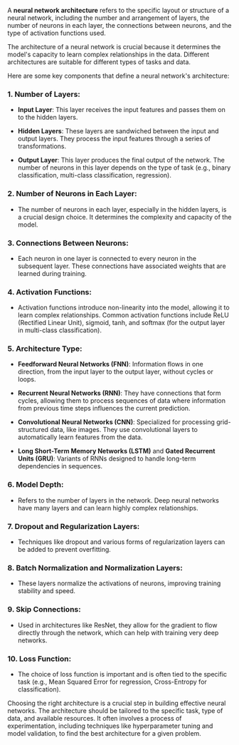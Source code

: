 A **neural network architecture** refers to the specific layout or structure of a neural network, including the number and arrangement of layers, the number of neurons in each layer, the connections between neurons, and the type of activation functions used.

The architecture of a neural network is crucial because it determines the model's capacity to learn complex relationships in the data. Different architectures are suitable for different types of tasks and data.

Here are some key components that define a neural network's architecture:

### 1. **Number of Layers**:

- **Input Layer**: This layer receives the input features and passes them on to the hidden layers.

- **Hidden Layers**: These layers are sandwiched between the input and output layers. They process the input features through a series of transformations.

- **Output Layer**: This layer produces the final output of the network. The number of neurons in this layer depends on the type of task (e.g., binary classification, multi-class classification, regression).

### 2. **Number of Neurons in Each Layer**:

- The number of neurons in each layer, especially in the hidden layers, is a crucial design choice. It determines the complexity and capacity of the model.

### 3. **Connections Between Neurons**:

- Each neuron in one layer is connected to every neuron in the subsequent layer. These connections have associated weights that are learned during training.

### 4. **Activation Functions**:

- Activation functions introduce non-linearity into the model, allowing it to learn complex relationships. Common activation functions include ReLU (Rectified Linear Unit), sigmoid, tanh, and softmax (for the output layer in multi-class classification).

### 5. **Architecture Type**:

- **Feedforward Neural Networks (FNN)**: Information flows in one direction, from the input layer to the output layer, without cycles or loops.

- **Recurrent Neural Networks (RNN)**: They have connections that form cycles, allowing them to process sequences of data where information from previous time steps influences the current prediction.

- **Convolutional Neural Networks (CNN)**: Specialized for processing grid-structured data, like images. They use convolutional layers to automatically learn features from the data.

- **Long Short-Term Memory Networks (LSTM)** and **Gated Recurrent Units (GRU)**: Variants of RNNs designed to handle long-term dependencies in sequences.

### 6. **Model Depth**:

- Refers to the number of layers in the network. Deep neural networks have many layers and can learn highly complex relationships.

### 7. **Dropout and Regularization Layers**:

- Techniques like dropout and various forms of regularization layers can be added to prevent overfitting.

### 8. **Batch Normalization and Normalization Layers**:

- These layers normalize the activations of neurons, improving training stability and speed.

### 9. **Skip Connections**:

- Used in architectures like ResNet, they allow for the gradient to flow directly through the network, which can help with training very deep networks.

### 10. **Loss Function**:

- The choice of loss function is important and is often tied to the specific task (e.g., Mean Squared Error for regression, Cross-Entropy for classification).

Choosing the right architecture is a crucial step in building effective neural networks. The architecture should be tailored to the specific task, type of data, and available resources. It often involves a process of experimentation, including techniques like hyperparameter tuning and model validation, to find the best architecture for a given problem.
